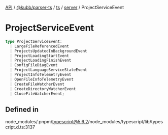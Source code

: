 [API](../../../../../../../packages.md) / [@kubb/parser-ts](../../../../../index.md) / [ts](../../../index.md) / [server](../index.md) / ProjectServiceEvent

# ProjectServiceEvent

```ts
type ProjectServiceEvent: 
  | LargeFileReferencedEvent
  | ProjectsUpdatedInBackgroundEvent
  | ProjectLoadingStartEvent
  | ProjectLoadingFinishEvent
  | ConfigFileDiagEvent
  | ProjectLanguageServiceStateEvent
  | ProjectInfoTelemetryEvent
  | OpenFileInfoTelemetryEvent
  | CreateFileWatcherEvent
  | CreateDirectoryWatcherEvent
  | CloseFileWatcherEvent;
```

## Defined in

node\_modules/.pnpm/typescript@5.6.2/node\_modules/typescript/lib/typescript.d.ts:3137
